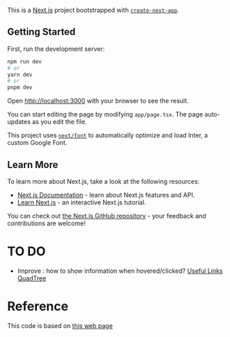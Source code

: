 This is a [Next.js](https://nextjs.org/) project bootstrapped with [`create-next-app`](https://github.com/vercel/next.js/tree/canary/packages/create-next-app).

## Getting Started

First, run the development server:

```bash
npm run dev
# or
yarn dev
# or
pnpm dev
```

Open [http://localhost:3000](http://localhost:3000) with your browser to see the result.

You can start editing the page by modifying `app/page.tsx`. The page auto-updates as you edit the file.

This project uses [`next/font`](https://nextjs.org/docs/basic-features/font-optimization) to automatically optimize and load Inter, a custom Google Font.

## Learn More

To learn more about Next.js, take a look at the following resources:

- [Next.js Documentation](https://nextjs.org/docs) - learn about Next.js features and API.
- [Learn Next.js](https://nextjs.org/learn) - an interactive Next.js tutorial.

You can check out [the Next.js GitHub repository](https://github.com/vercel/next.js/) - your feedback and contributions are welcome!

# TO DO

- Improve : how to show information when hovered/clicked?
  [Useful Links](https://gist.github.com/Jverma/70f7975a72358e6d69cdd4bf6a0569e7)
  [QuadTree](https://stackoverflow.com/questions/37468274/d3-js-mouseovers-on-html5-canvas-scatter-plot)

# Reference

This code is based on [this web page](https://github.com/xoor-io/d3-canvas-example/tree/master)
